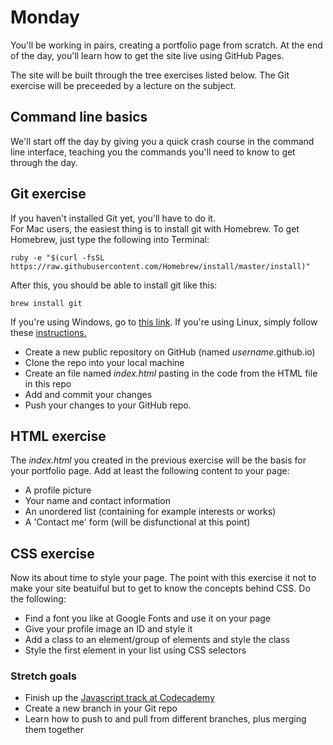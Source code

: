 # Monday  

You'll be working in pairs, creating a portfolio page from scratch. At the end of the day, you'll learn how to get the site live using GitHub Pages.

The site will be built through the tree exercises listed below. The Git exercise will be preceeded by a lecture on the subject.  

## Command line basics

We'll start off the day by giving you a quick crash course in the command line interface, teaching you the commands you'll need to know to get through the day.	

## Git exercise

If you haven't installed Git yet, you'll have to do it.  
For Mac users, the easiest thing is to install git with Homebrew. To get Homebrew, just type the following into Terminal:

	ruby -e "$(curl -fsSL https://raw.githubusercontent.com/Homebrew/install/master/install)"

After this, you should be able to install git like this:

	brew install git

If you're using Windows, go to [this link](http://git-scm.com/download/win). If you're using Linux, simply follow these [instructions.](http://git-scm.com/download/linux.)

* Create a new public repository on GitHub (named *username*.github.io)
* Clone the repo into your local machine
* Create an file named *index.html* pasting in the code from the HTML file in this repo
* Add and commit your changes
* Push your changes to your GitHub repo.

## HTML exercise

The *index.html* you created in the previous exercise will be the basis for your portfolio page. Add at least the following content to your page:

* A profile picture
* Your name and contact information
* An unordered list (containing for example interests or works)
* A 'Contact me' form (will be disfunctional at this point)

## CSS exercise

Now its about time to style your page. The point with this exercise it not to make your site beatuiful but to get to know the concepts behind CSS. Do the following:

* Find a font you like at Google Fonts and use it on your page
* Give your profile image an ID and style it 
* Add a class to an element/group of elements and style the class
* Style the first element in your list using CSS selectors

### Stretch goals

* Finish up the [Javascript track at Codecademy](https://www.codecademy.com/en/tracks/javascript)
* Create a new branch in your Git repo
* Learn how to push to and pull from different branches, plus merging them together
